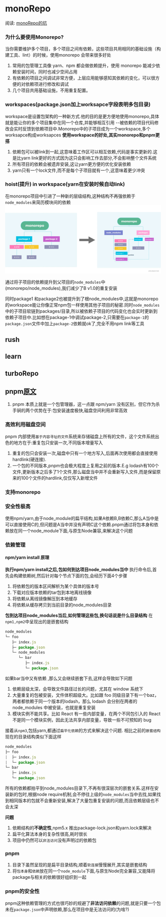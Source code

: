# monoRepo
阅读:
[monoRepo的坑](https://juejin.cn/post/6950082433647640612)
### 为什么要使用Monorepo?
当你需要维护多个项目，多个项目之间有依赖，这些项目共用相同的基础设施（构建工具、lint）的时候，使用monorepo 会带来很多好处
1. 常用的包管理工具像 yarn、npm 都会做依赖提升，使用 monorepo 能减少依赖安装时间，同时也减少空间占用
2. 有依赖的项目之间调试非常方便，上层应用能够感知其依赖的变化，可以很方便的对依赖项进行修改和调试
3. 几个项目共用基础设施，不用重复配置。

### workspaces(package.json加上worksapce字段表明多包目录)
workspace是设置包架构的一种新方式.他的目的是更方便地使用monorepo,具体就是能让你的多个项目集中在同一个仓库,并能够相互引用 --被依赖的项目代码修改会实时反馈到依赖项目中.Monorepo中的子项目成为一个workspace,多个worksapce构成worksapces
**使用workspace的好处,其实monorepo和pnpm更搭**
1. 依赖包可以被link到一起,这意味着工作区可以相互依赖,代码是事实更新的.这是比yarn link更好的方式因为这只会影响工作去部分,不会影响整个文件系统
2. 所有项目的依赖会被遗弃安装,这让yarn更方便的优化安装依赖
3. yarn只有一个lock文件,而不是每个子项目就有一个,这意味着更少冲突

### hoist(提升) in workspace(yarn在安装时候自动link)
在monorepo项目中引进了一种新的层级结构,这种结构不再强依赖于`node_modules`来简历模块间的依赖
![](https://raw.githubusercontent.com/captain1023/picGo/master/img/20220731200324.png)

通过将子项目的依赖提升到父项目的`node_modules`中(monorepo/node_modules),我们减少了B v1.0的重复安装

同时package1 和package2也被提升到了根node_modules中,这就是monorepo的workspace能让你像正常npm包一样使用其他子项目的秘密.同时`node_modules`中的子项目软链到packages/目录,所以被依赖子项目的代码变化也会实时更新到依赖子项目中.比如想在package-1中调试package-2,只需要在`package-1`的`package.json`文件中加上`package-2`依赖就ok了,完全不用npm link等工具

## rush

## learn

## turboRepo

## pnpm[原文](https://juejin.cn/post/6932046455733485575)

1. pnpm 本质上就是一个包管理器，这一点跟 npm/yarn 没有区别，但它作为杀手锏的两个优势在于:包安装速度极快,磁盘空间利用非常高效

### 高效利用磁盘空间
pnpm 内部使用`基于内容寻址的文件`系统来存储磁盘上所有的文件，这个文件系统出色的地方在于:重复包只安装一次,不同版本增量写入
   1. 重复的包只会安装一次,磁盘中只有一个地方写入,后面再次使用都会直接使用hardlink(硬连接). 
   2. 一个包的不同版本,pnpm也会极大程度上复用之前的版本.E.g lodash有100个文件,更新版本之后多了1个文件,那么磁盘当中并不会重新写入文件,而是保留原来的100个文件的hardlink,仅仅写入新增文件

### 支持monorepo

### 安全性极高
使用npm/yarn,由于node_module的扁平结构,如果A依赖B,B依赖C,那么A当中是可以直接使用C的,但问题是A当中并没有声明C这个依赖.pnpm通过将包本身和依赖放在同一个node_module下面,与原生Node兼容,来解决这个问题

### 依赖管理
#### npm/yarn install 原理
**执行npm/yarn install之后,包如何到达项目node_modules当中**
执行命令后,首先会构建依赖树,然后针对每个节点下面的包,会经历下面4个步骤
1. 将依赖包的版本区间解析为某个具体的版本号
2. 下载对应版本依赖的tar包到本地离线镜像
3. 将依赖从离线镜像解压到本地缓存
4. 将依赖从缓存拷贝到当前目录的node_modules目录

**包到达项目node_modules当后,如何管理这些包,换句话说是什么目录结构**
在`npm1,npm2`中呈现出的是嵌套结构
```js
node_modules
└─ foo
   ├─ index.js
   ├─ package.json
   └─ node_modules
      └─ bar
         ├─ index.js
         └─ package.json
```
如果bar当中又有依赖 ,那么又会继续嵌套下去,这样会导致如下问题
1. 依赖层级太深，会导致文件路径过长的问题，尤其在 window 系统下
2. 大量重复的包被安装，文件体积超级大。比如跟 foo 同级目录下有一个baz，两者都依赖于同一个版本的lodash，那么 lodash 会分别在两者的 node_modules 中被安装，也就是重复安装
3. 模块实例不能共享。比如 React 有一些内部变量，在两个不同包引入的 React 不是同一个模块实例，因此无法共享内部变量，导致一些不可预知的 bug

接着从`npm3`,包括yarn,都通过`扁平化依赖`的方式来解决这个问题.
相比之前的`嵌套结构`现在的目录结构类似下面这样
```js
node_modules
├─ foo
|  ├─ index.js
|  └─ package.json
└─ bar
   ├─ index.js
   └─ package.json
```
所有的依赖都拍平到node_modules目录下,不再有很深层次的嵌套关系.这样在安装新的包时,根据node require机制,会不停往上级的`node_modules`当中去找,如果找到相同版本的包就不会重新安装,解决了大量包重复安装的问题,而且依赖层级也不会太深

**问题**
1. 依赖结构的**不确定性**,npm5.x 推出package-lock.json和yarn.lock来解决
2. 扁平化算法本身的复杂性很高,耗时很长
3. 项目中仍然可以`非法访问`没有声明过的依赖包

### pnpm
1. 目录下虽然呈现的是扁平目录结构,顺着`软连接`慢慢展开,其实是嵌套结构
2. 将`包本身`和`依赖`放在同一个`node_module`下面,与原生Node完全兼容,又能降将package与相关的依赖很好组织到一起

### pnpm的安全性

pnpm这种依赖管理的方式也很巧妙的规避了**非法访问依赖**的问题,就是只要一个包未在`package.json`中声明依赖,那么在项目中是无法访问的(为啥?)


